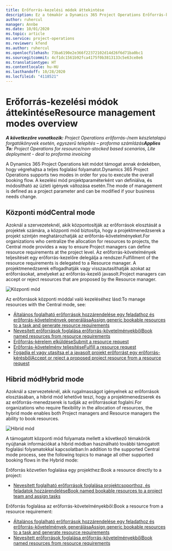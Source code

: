 ```yaml
---
title: Erőforrás-kezelési módok áttekintése
description: Ez a témakör a Dynamics 365 Project Operations Erőforrás-kezelés funkciójával kapcsolatos információkat tartalmaz.
author: ruhercul
manager: Annbe
ms.date: 10/01/2020
ms.topic: article
ms.service: project-operations
ms.reviewer: kfend
ms.author: ruhercul
ms.openlocfilehash: 73ba6190e2e366f22372102d14d26f6d71ba0bc1
ms.sourcegitcommit: 4cf1dc1561b92fca4175f0b3813133c5e63ce8e6
ms.translationtype: HT
ms.contentlocale: hu-HU
ms.lasthandoff: 10/28/2020
ms.locfileid: "4118521"
---
```

# <a name="resource-management-modes-overview"></a><span data-ttu-id="f1637-103">Erőforrás-kezelési módok áttekintése</span><span class="sxs-lookup"><span data-stu-id="f1637-103">Resource management modes overview</span></span>

<span data-ttu-id="f1637-104">_**A következőre vonatkozik:** Project Operations erőforrás-/nem készletalapú forgatókönyvek esetén, egyszerű telepítés – proforma számlázás_</span><span class="sxs-lookup"><span data-stu-id="f1637-104">_**Applies To:** Project Operations for resource/non-stocked based scenarios, Lite deployment - deal to proforma invoicing_</span></span>


<span data-ttu-id="f1637-105">A Dynamics 365 Project Operations két módot támogat annak érdekében, hogy végrehajtsa a teljes foglalási folyamatot.</span><span class="sxs-lookup"><span data-stu-id="f1637-105">Dynamics 365 Project Operations supports two modes in order for you to execute the overall booking flow.</span></span> <span data-ttu-id="f1637-106">A kezelési mód projektparaméterként van definiálva, és módosítható az üzleti igények változása esetén.</span><span class="sxs-lookup"><span data-stu-id="f1637-106">The mode of management is defined as a project parameter and can be modified if your business needs change.</span></span>    

## <a name="central-mode"></a><span data-ttu-id="f1637-107">Központi mód</span><span class="sxs-lookup"><span data-stu-id="f1637-107">Central mode</span></span>
<span data-ttu-id="f1637-108">Azoknál a szervezeteknél, akik központosítják az erőforrások elosztását a projektek számára, a központi mód biztosítja, hogy a projektmenedzserek a projekt szintjén meghatározhatják az erőforrás-követelményeket.</span><span class="sxs-lookup"><span data-stu-id="f1637-108">For organizations who centralize the allocation for resources to projects, the Central mode provides a way to ensure Project managers can define resource requirements at the project level.</span></span> <span data-ttu-id="f1637-109">Az erőforrás-követelmények teljesítését egy erőforrás-kezelőre delegálja a rendszer.</span><span class="sxs-lookup"><span data-stu-id="f1637-109">Fulfillment of the resource requirements is delegated to a Resource manager.</span></span> <span data-ttu-id="f1637-110">A projektmenedzserek elfogadhatják vagy visszautasíthatják azokat az erőforrásokat, amelyeket az erőforrás-kezelő javasolt.</span><span class="sxs-lookup"><span data-stu-id="f1637-110">Project managers can accept or reject resources that are proposed by the Resource manager.</span></span>

![Központi mód](./media/resource-management-central.png)

<span data-ttu-id="f1637-112">Az erőforrások központi móddal való kezeléséhez lásd:</span><span class="sxs-lookup"><span data-stu-id="f1637-112">To manage resources with the Central mode, see:</span></span>

- [<span data-ttu-id="f1637-113">Általános foglalható erőforrások hozzárendelése egy feladathoz és erőforrás-követelmények generálása</span><span class="sxs-lookup"><span data-stu-id="f1637-113">Assign generic bookable resources to a task and generate resource requirements</span></span>](https://docs.microsoft.com/dynamics365/project-service/assign-generic-bookable-resource)
- [<span data-ttu-id="f1637-114">Nevesített erőforrások foglalása erőforrás-követelményekből</span><span class="sxs-lookup"><span data-stu-id="f1637-114">Book named resources from resource requirements</span></span>](https://docs.microsoft.com/dynamics365/project-service/book-named-resource)
- [<span data-ttu-id="f1637-115">Erőforrás-kérelem elküldése</span><span class="sxs-lookup"><span data-stu-id="f1637-115">Submit a resource request</span></span>](https://docs.microsoft.com/dynamics365/project-service/submit-resource-request)
- [<span data-ttu-id="f1637-116">Erőforrás-követelmény teljesítése</span><span class="sxs-lookup"><span data-stu-id="f1637-116">Fulfill a resource request</span></span>](https://docs.microsoft.com/dynamics365/project-service/resource-management-fulfill-requests)
- [<span data-ttu-id="f1637-117">Fogadja el vagy utasítsa el a javasolt projekt erőforrást egy erőforrás-kérésből</span><span class="sxs-lookup"><span data-stu-id="f1637-117">Accept or reject a proposed project resource from a resource request</span></span>](https://docs.microsoft.com/dynamics365/project-service/accept-reject-proposed-resource)

## <a name="hybrid-mode"></a><span data-ttu-id="f1637-118">Hibrid mód</span><span class="sxs-lookup"><span data-stu-id="f1637-118">Hybrid mode</span></span>
<span data-ttu-id="f1637-119">Azoknál a szervezeteknél, akik rugalmasságot igényelnek az erőforrások elosztásában, a hibrid mód lehetővé teszi, hogy a projektmenedzserek és az erőforrás-menedzserek is tudják az erőforrásokat foglalni.</span><span class="sxs-lookup"><span data-stu-id="f1637-119">For organizations who require flexibility in the allocation of resources, the hybrid mode enables both Project managers and Resource managers the ability to book resources.</span></span>

![Hibrid mód](./media/resource-management-hybrid.png)

<span data-ttu-id="f1637-121">A támogatott központi mód folyamata mellett a következő témakörök nyújtanak információkat a hibrid módban használható további támogatott foglalási folyamatokkal kapcsolatban:</span><span class="sxs-lookup"><span data-stu-id="f1637-121">In addition to the supported Central mode process, see the following topics to manage all other supported booking flows in the Hybrid mode:</span></span>

<span data-ttu-id="f1637-122">Erőforrás közvetlen foglalása egy projekthez:</span><span class="sxs-lookup"><span data-stu-id="f1637-122">Book a resource directly to a project:</span></span>
- [<span data-ttu-id="f1637-123">Nevesített foglalható erőforrások foglalása projektcsoporthoz, és feladatok hozzárendelése</span><span class="sxs-lookup"><span data-stu-id="f1637-123">Book named bookable resources to a project team and assign tasks</span></span>](https://docs.microsoft.com/dynamics365/project-service/assign-named-bookable-resource)

<span data-ttu-id="f1637-124">Erőforrás foglalása az erőforrás-követelményekből:</span><span class="sxs-lookup"><span data-stu-id="f1637-124">Book a resource from a resource requirement:</span></span>
- [<span data-ttu-id="f1637-125">Általános foglalható erőforrások hozzárendelése egy feladathoz és erőforrás-követelmények generálása</span><span class="sxs-lookup"><span data-stu-id="f1637-125">Assign generic bookable resources to a task and generate resource requirements</span></span>](https://docs.microsoft.com/dynamics365/project-service/assign-generic-bookable-resource)
- [<span data-ttu-id="f1637-126">Nevesített erőforrások foglalása erőforrás-követelményekből</span><span class="sxs-lookup"><span data-stu-id="f1637-126">Book named resources from resource requirements</span></span>](https://docs.microsoft.com/dynamics365/project-service/book-named-resource)
